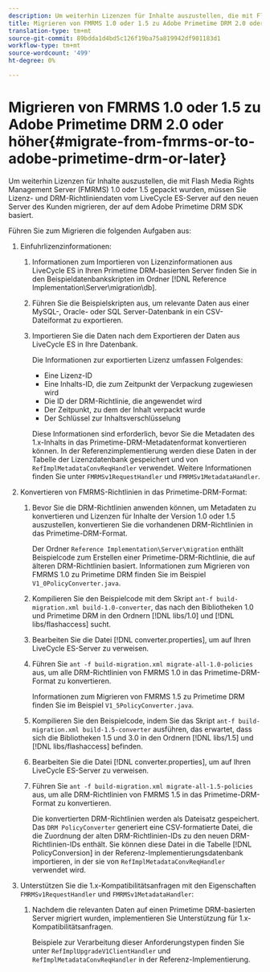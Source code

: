 ```yaml
---
description: Um weiterhin Lizenzen für Inhalte auszustellen, die mit Flash Media Rights Management Server (FMRMS) 1.0 oder 1.5 gepackt wurden, müssen Sie Lizenz- und DRM-Richtliniendaten vom LiveCycle ES-Server auf den neuen Server des Kunden migrieren, der auf dem Adobe Primetime DRM SDK basiert.
title: Migrieren von FMRMS 1.0 oder 1.5 zu Adobe Primetime DRM 2.0 oder höher
translation-type: tm+mt
source-git-commit: 89bdda1d4bd5c126f19ba75a819942df901183d1
workflow-type: tm+mt
source-wordcount: '499'
ht-degree: 0%

---
```



# Migrieren von FMRMS 1.0 oder 1.5 zu Adobe Primetime DRM 2.0 oder höher{#migrate-from-fmrms-or-to-adobe-primetime-drm-or-later}

Um weiterhin Lizenzen für Inhalte auszustellen, die mit Flash Media Rights Management Server (FMRMS) 1.0 oder 1.5 gepackt wurden, müssen Sie Lizenz- und DRM-Richtliniendaten vom LiveCycle ES-Server auf den neuen Server des Kunden migrieren, der auf dem Adobe Primetime DRM SDK basiert.

Führen Sie zum Migrieren die folgenden Aufgaben aus:

1. Einfuhrlizenzinformationen:

   1. Informationen zum Importieren von Lizenzinformationen aus LiveCycle ES in Ihren Primetime DRM-basierten Server finden Sie in den Beispieldatenbankskripten im Ordner [!DNL Reference Implementation\Server\migration\db].
   1. Führen Sie die Beispielskripten aus, um relevante Daten aus einer MySQL-, Oracle- oder SQL Server-Datenbank in ein CSV-Dateiformat zu exportieren.
   1. Importieren Sie die Daten nach dem Exportieren der Daten aus LiveCycle ES in Ihre Datenbank.

      Die Informationen zur exportierten Lizenz umfassen Folgendes:

      * Eine Lizenz-ID
      * Eine Inhalts-ID, die zum Zeitpunkt der Verpackung zugewiesen wird
      * Die ID der DRM-Richtlinie, die angewendet wird
      * Der Zeitpunkt, zu dem der Inhalt verpackt wurde
      * Der Schlüssel zur Inhaltsverschlüsselung

      Diese Informationen sind erforderlich, bevor Sie die Metadaten des 1.x-Inhalts in das Primetime-DRM-Metadatenformat konvertieren können. In der Referenzimplementierung werden diese Daten in der Tabelle der Lizenzdatenbank gespeichert und von `RefImplMetadataConvReqHandler` verwendet. Weitere Informationen finden Sie unter `FMRMSv1RequestHandler` und `FMRMSv1MetadataHandler`.


1. Konvertieren von FMRMS-Richtlinien in das Primetime-DRM-Format:

   1. Bevor Sie die DRM-Richtlinien anwenden können, um Metadaten zu konvertieren und Lizenzen für Inhalte der Version 1.0 oder 1.5 auszustellen, konvertieren Sie die vorhandenen DRM-Richtlinien in das Primetime-DRM-Format.

      Der Ordner `Reference Implementation\Server\migration` enthält Beispielcode zum Erstellen einer Primetime-DRM-Richtlinie, die auf älteren DRM-Richtlinien basiert. Informationen zum Migrieren von FMRMS 1.0 zu Primetime DRM finden Sie im Beispiel `V1_0PolicyConverter.java`.
   1. Kompilieren Sie den Beispielcode mit dem Skript `ant-f build-migration.xml build-1.0-converter`, das nach den Bibliotheken 1.0 und Primetime DRM in den Ordnern [!DNL libs/1.0] und [!DNL libs/flashaccess] sucht.

   1. Bearbeiten Sie die Datei [!DNL converter.properties], um auf Ihren LiveCycle ES-Server zu verweisen.
   1. Führen Sie `ant -f build-migration.xml migrate-all-1.0-policies` aus, um alle DRM-Richtlinien von FMRMS 1.0 in das Primetime-DRM-Format zu konvertieren.

      Informationen zum Migrieren von FMRMS 1.5 zu Primetime DRM finden Sie im Beispiel `V1_5PolicyConverter.java`.

   1. Kompilieren Sie den Beispielcode, indem Sie das Skript `ant-f build-migration.xml build-1.5-converter` ausführen, das erwartet, dass sich die Bibliotheken 1.5 und 3.0 in den Ordnern [!DNL libs/1.5] und [!DNL libs/flashaccess] befinden.

   1. Bearbeiten Sie die Datei [!DNL converter.properties], um auf Ihren LiveCycle ES-Server zu verweisen.
   1. Führen Sie `ant -f build-migration.xml migrate-all-1.5-policies` aus, um alle DRM-Richtlinien von FMRMS 1.5 in das Primetime-DRM-Format zu konvertieren.

      Die konvertierten DRM-Richtlinien werden als Dateisatz gespeichert. Das `DRM PolicyConverter` generiert eine CSV-formatierte Datei, die die Zuordnung der alten DRM-Richtlinien-IDs zu den neuen DRM-Richtlinien-IDs enthält. Sie können diese Datei in die Tabelle [!DNL PolicyConversion] in der Referenz-Implementierungsdatenbank importieren, in der sie von `RefImplMetadataConvReqHandler` verwendet wird.

1. Unterstützen Sie die 1.x-Kompatibilitätsanfragen mit den Eigenschaften `FMRMSv1RequestHandler` und `FMRMSv1MetadataHandler`:

   1. Nachdem die relevanten Daten auf einen Primetime DRM-basierten Server migriert wurden, implementieren Sie Unterstützung für 1.x-Kompatibilitätsanfragen.

      Beispiele zur Verarbeitung dieser Anforderungstypen finden Sie unter `RefImplUpgradeV1ClientHandler` und `RefImplMetadataConvReqHandler` in der Referenz-Implementierung.

